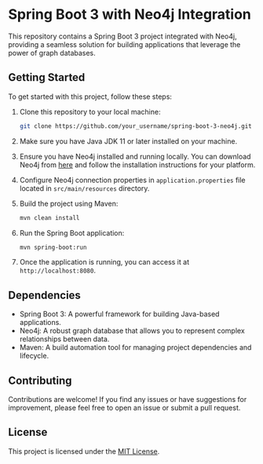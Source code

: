 # Spring Boot 3 with Neo4j Integration

This repository contains a Spring Boot 3 project integrated with Neo4j, providing a seamless solution for building applications that leverage the power of graph databases.

## Getting Started

To get started with this project, follow these steps:

1. Clone this repository to your local machine:

    ```bash
    git clone https://github.com/your_username/spring-boot-3-neo4j.git
    ```

2. Make sure you have Java JDK 11 or later installed on your machine.

3. Ensure you have Neo4j installed and running locally. You can download Neo4j from [here](https://neo4j.com/download/) and follow the installation instructions for your platform.

4. Configure Neo4j connection properties in `application.properties` file located in `src/main/resources` directory.

5. Build the project using Maven:

    ```bash
    mvn clean install
    ```

6. Run the Spring Boot application:

    ```bash
    mvn spring-boot:run
    ```

7. Once the application is running, you can access it at `http://localhost:8080`.


## Dependencies

- Spring Boot 3: A powerful framework for building Java-based applications.
- Neo4j: A robust graph database that allows you to represent complex relationships between data.
- Maven: A build automation tool for managing project dependencies and lifecycle.

## Contributing

Contributions are welcome! If you find any issues or have suggestions for improvement, please feel free to open an issue or submit a pull request.

## License

This project is licensed under the [MIT License](LICENSE).


